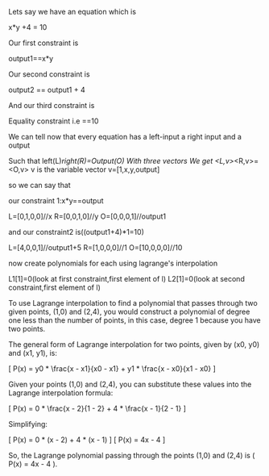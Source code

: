 Lets say we have an equation which is 

x*y +4 = 10

Our first constraint is 

output1==x*y

Our second constraint is 

output2 == output1 + 4

And our third constraint is 

Equality constraint i.e ==10


We can tell now that every equation has a left-input a right input and a output 

Such that 
left(L)*right(R)=Output(O)
With three vectors 
We get <L,v>*<R,v>=<O,v>
v is the variable vector
v=[1,x,y,output]

so we can say that 

our 
constraint 1:x*y==output 

L=[0,1,0,0]//x
R=[0,0,1,0]//y
O=[0,0,0,1]//output1

and our constraint2 is((output1+4)*1=10)

L=[4,0,0,1]//output1+5
R=[1,0,0,0]//1
O=[10,0,0,0]//10

now create polynomials for each using lagrange's interpolation

L1[1]=0(look at first constraint,first element of l)
L2[1]=0(look at second constraint,first element of l)


To use Lagrange interpolation to find a polynomial that passes through two given points, (1,0) and (2,4), you would construct a polynomial of degree one less than the number of points, in this case, degree 1 because you have two points.

The general form of Lagrange interpolation for two points, given by (x0, y0) and (x1, y1), is:

\[ P(x) = y0 * \frac{x - x1}{x0 - x1} + y1 * \frac{x - x0}{x1 - x0} \]

Given your points (1,0) and (2,4), you can substitute these values into the Lagrange interpolation formula:

\[ P(x) = 0 * \frac{x - 2}{1 - 2} + 4 * \frac{x - 1}{2 - 1} \]

Simplifying:

\[ P(x) = 0 * (x - 2) + 4 * (x - 1) \]
\[ P(x) = 4x - 4 \]

So, the Lagrange polynomial passing through the points (1,0) and (2,4) is \( P(x) = 4x - 4 \).



